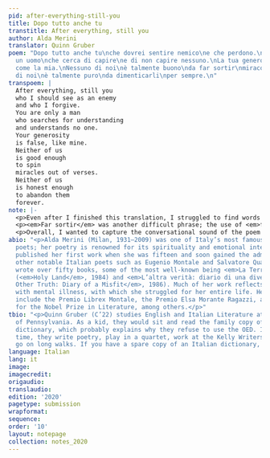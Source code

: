 ```yaml
---
pid: after-everything-still-you
title: Dopo tutto anche tu
transtitle: After everything, still you
author: Alda Merini
translator: Quinn Gruber
poem: "Dopo tutto anche tu\nche dovrei sentire nemico\ne che perdono.\nSei soltanto
  un uomo\nche cerca di capire\ne di non capire nessuno.\nLa tua generosità \nè falsa
  come la mia.\nNessuno di noi\nè talmente buono\nda far sortir\nmiracoli dai versi.\nNessuno
  di noi\nè talmente puro\nda dimenticarli\nper sempre.\n"
transpoem: |
  After everything, still you
  who I should see as an enemy
  and who I forgive.
  You are only a man
  who searches for understanding
  and understands no one.
  Your generosity
  is false, like mine.
  Neither of us
  is good enough
  to spin
  miracles out of verses.
  Neither of us
  is honest enough
  to abandon them
  forever.
note: |-
  <p>Even after I finished this translation, I struggled to find words to describe what is so captivating about Merini’s poetry. Calling its language simple feels like an injustice to its intense emotional power, and yet the poem’s simplicity is its driving force. Balancing these traits proved itself the most difficult aspect of translating. For example, <em>sentire</em> possesses many meanings: “to hear, smell, taste, and feel”; multiple forms of sensory perception are implicitly tied to emotional feeling. Thus, <em>sentire nemico</em> not only implies the <em>feeling</em> that someone is your enemy, but also the inability to perceive them as anything else. I translated this phrase as “see as an enemy” to preserve the sense-emotion link as naturally as possible in English.</p>
  <p><em>Far sortir</em> was another difficult phrase; the use of <em>fare</em> (“to do, to make”) before an infinitive is a common construction in Italian but can sound jarring in English, so I only translated <em>sortir</em>. <em>Sortir(e)</em> means “to pull from, draw out,” but I chose to translate it as “spin,” in the sense of spinning yarn or thread, to evoke a physical connection, the weaving together of two people’s lives.</p>
  <p>Overall, I wanted to capture the conversational sound of the poem — not in the sense of small talk, but of openness. The speaker recognizes the pain of the past that lies between them and the man, and yet they forgive him. They do not dismiss that pain, but reach out despite it, because we rely on our relationships with others to know who we are. Though this <em>generosità</em>/generosity is “false” in that we write and speak in order to reassure ourselves, Merini asks us: Is there any other way to survive, to connect with each other, than through language and poetry?</p>
abio: "<p>Alda Merini (Milan, 1931–2009) was one of Italy’s most famous twentieth-century
  poets; her poetry is renowned for its spirituality and emotional intensity. She
  published her first work when she was fifteen and soon gained the admiration of
  other notable Italian poets such as Eugenio Montale and Salvatore Quasimodo. Merini
  wrote over fifty books, some of the most well-known being <em>La Terra Santa</em>
  (<em>Holy Land</em>, 1984) and <em>L’altra verità: diario di una diversa</em> (<em>The
  Other Truth: Diary of a Misfit</em>, 1986). Much of her work reflects upon her experiences
  with mental illness, with which she struggled for her entire life. Her accolades
  include the Premio Librex Montale, the Premio Elsa Morante Ragazzi, and a nomination
  for the Nobel Prize in Literature, among others.</p>"
tbio: "<p>Quinn Gruber (C’22) studies English and Italian Literature at the University
  of Pennsylvania. As a kid, they would sit and read the family copy of the Merriam-Webster
  dictionary, which probably explains why they refuse to use the OED. In their free
  time, they write poetry, play in a quartet, work at the Kelly Writers House, and
  go on long walks. If you have a spare copy of an Italian dictionary, let them know.</p>"
language: Italian
lang: it
image: 
imagecredit: 
origaudio: 
translaudio: 
edition: '2020'
pagetype: submission
wrapformat: 
sequence: 
order: '10'
layout: notepage
collection: notes_2020
---
```

